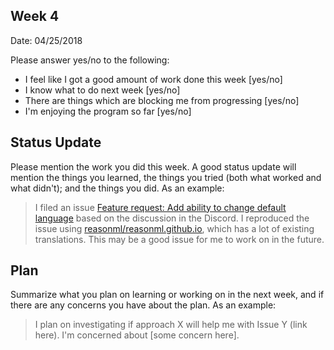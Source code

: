 ## Week 4

Date: 04/25/2018

Please answer yes/no to the following:

* I feel like I got a good amount of work done this week [yes/no]
* I know what to do next week [yes/no]
* There are things which are blocking me from progressing [yes/no]
* I'm enjoying the program so far [yes/no]

## Status Update

Please mention the work you did this week. A good status update will mention the things you learned, the things you tried (both what worked and what didn't); and the things you did. As an example:

> I filed an issue [Feature request: Add ability to change default language](https://github.com/facebook/Docusaurus/issues/586) based on the discussion in the Discord. I reproduced the issue using [reasonml/reasonml.github.io](https://github.com/reasonml/reasonml.github.io), which has a lot of existing translations. This may be a good issue for me to work on in the future.

## Plan

Summarize what you plan on learning or working on in the next week, and if there are any concerns you have about the plan. As an example:

> I plan on investigating if approach X will help me with Issue Y (link here). I'm concerned about [some concern here].

